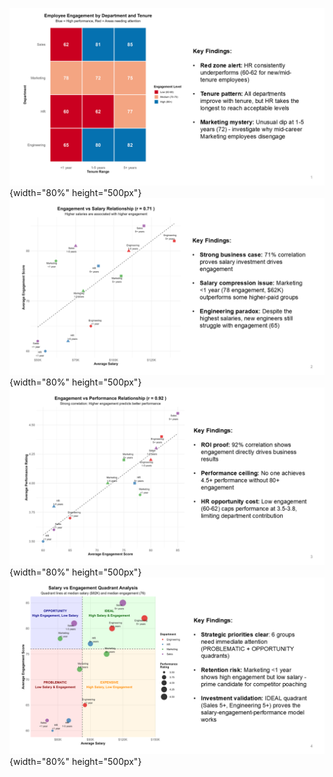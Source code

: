 
![](img/Ex_July_P1.png){width="80%" height="500px"}
![](img/Ex_July_P2.png){width="80%" height="500px"}
![](img/Ex_July_P3.png){width="80%" height="500px"}
![](img/Ex_July_P4.png){width="80%" height="500px"}
